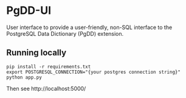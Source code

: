 # PgDD-UI

User interface to provide a user-friendly, non-SQL interface to the PostgreSQL Data Dictionary (PgDD) extension.

## Running locally

```
pip install -r requirements.txt
export POSTGRESQL_CONNECTION="{your postgres connection string}"
python app.py
```

Then see http://localhost:5000/
